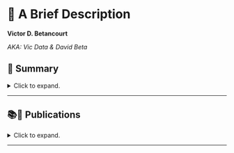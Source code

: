# 📃 A Brief Description

**Victor D. Betancourt**

*AKA: Vic Data & David Beta*


## 📌 Summary

<details>
    <summary> Click to expand. </summary>

- ENG
    - 📊 Data Scientist and Financial Risk Expert.
    - 🌎 Global Experience: Leading teams in the financial sector across various countries.
    - 🤖 Passionate about AI: Currently researching advanced AI technologies.
    - 📚 Lifelong Learning: Academic background in Physics, Mathematics, Data Science, Big Data, Artificial Intelligence, Financial Risks, and Finance.
    - 🌱 Community Contributor: Sharing knowledge and fostering growth in the tech and financial world.
    

- ESP
    - 📊 Científico de Datos y Experto en Riesgos Financieros.
    - 🌎 Experiencia Internacional: Dirigiendo equipos de trabajo en el sector financiero en varios países.
    - 🤖 Apasionado por la IA: Actualmente investigando tecnologías avanzadas de IA.
    - 📚 Aprendizaje Continuo: Formación académica en Física, Matemáticas, Ciencia de Datos, Big Data, Inteligencia Artificial, Riesgos Financieros, y Finanzas.
    - 🌱 Contribuyente a la Comunidad: Compartiendo conocimientos e impulsando el crecimiento en el mundo tecnológico y financiero.

</details>

----------------



<!---
- 👋 Hey!
- 🎯 Interested in 📊 ***Data Science*** and 🤖 ***Artificial Intelligence***, and how they are applied to the 💵 ***Financial Sector***, sucha as in ***Financial Risk Modeling***, and other Industries

- 💞️ I’m looking to collaborate on ...
- 📫 You can reach me out through ...
--->
<!---
vbleal/vbleal is a ✨ special ✨ repository because its `README.md` (this file) appears on your GitHub profile.
You can click the Preview link to take a look at your changes.



### More Detailed Description

<details>
    <summary> Click to expand. </summary>
    
</details>

----------------

--->


## 📚📲 Publications

<details>
    <summary> Click to expand. </summary>




### 🤖 **EXPLAINABLE DATA Series**

1. **Inteligencia Artificial en Simples Palabras.** ***Una GuIA para Dominarlas a Todas***
    - EU: [https://amzn.eu/d/48Ld0m2](https://amzn.eu/d/48Ld0m2)

2. **Artificial Intelligence in Plain English.** ***An AI-Guide To Rule Them All***
    - EU: [https://amzn.eu/d/30gpBQf](https://amzn.eu/d/30gpBQf)

3. **Big Data para PYMEs** ***8 Soluciones para su Implementación en Pequeñas y Medianas Empresas***
    - : []()
    
4. **Big Data for SMEs.** ***8 Solutions for Its Implementation in Small and Medium Enterprises***
    -  : []()





</details>

----------------




<!---

>💡 *   *
― 

## 📃 

  

## 📑 


## 📥 


## ㊙️ 


## 📊 



--->





